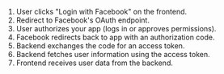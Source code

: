 1. User clicks "Login with Facebook" on the frontend.
2. Redirect to Facebook's OAuth endpoint.
3. User authorizes your app (logs in or approves permissions).
4. Facebook redirects back to app with an authorization code.
5. Backend exchanges the code for an access token.
6. Backend fetches user information using the access token.
7. Frontend receives user data from the backend.